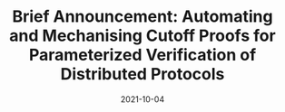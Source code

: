 ---
title: "Brief Announcement: Automating and Mechanising Cutoff Proofs for Parameterized Verification of Distributed Protocols"
collection: publications
permalink: /publication/disc21
excerpt: 'A short paper that highlighted the key ideas underlying the FMCAD23 paper'
date: 2021-10-04
venue: 'International Symposium on Distributed Computing'
paperurl: 'https://shreesha00.github.io/files/disc21.pdf'
citation: 'Shreesha G. Bhat and Kartik Nagar. Brief Announcement: Automating and Mechanising Cutoff Proofs for Parameterized Verification of Distributed Protocols. In 35th International Symposium on Distributed Computing (DISC 2021). Leibniz International Proceedings in Informatics (LIPIcs), Volume 209, pp. 48:1-48:4, Schloss Dagstuhl – Leibniz-Zentrum für Informatik (2021). https://doi.org/10.4230/LIPIcs.DISC.2021.48'
---